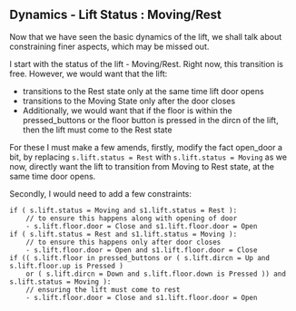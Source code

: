 ## Dynamics - Lift Status : Moving/Rest

Now that we have seen the basic dynamics of the lift, we shall talk about constraining finer aspects, which may be missed out.

I start with the status of the lift - Moving/Rest. Right now, this transition is free. However, we would want that the lift:

- transitions to the Rest state only at the same time lift door opens
- transitions to the Moving State only after the door closes
- Additionally, we would want that if the floor is within the pressed_buttons or the floor button is pressed in the dircn of the lift, then the lift must come to the Rest state

For these I must make a few amends, firstly, modify the fact open_door a bit, by replacing `s.lift.status = Rest` with `s.lift.status = Moving` as we now, directly want the lift to transition from Moving to Rest state, at the same time door opens.

Secondly, I would need to add a few constraints:
```
if ( s.lift.status = Moving and s1.lift.status = Rest ):
    // to ensure this happens along with opening of door
    - s.lift.floor.door = Close and s1.lift.floor.door = Open
if ( s.lift.status = Rest and s1.lift.status = Moving ):
    // to ensure this happens only after door closes 
    - s.lift.floor.door = Open and s1.lift.floor.door = Close
if (( s.lift.floor in pressed_buttons or ( s.lift.dircn = Up and s.lift.floor.up is Pressed )
    or ( s.lift.dircn = Down and s.lift.floor.down is Pressed )) and s.lift.status = Moving ):
    // ensuring the lift must come to rest
    - s.lift.floor.door = Close and s1.lift.floor.door = Open
```

